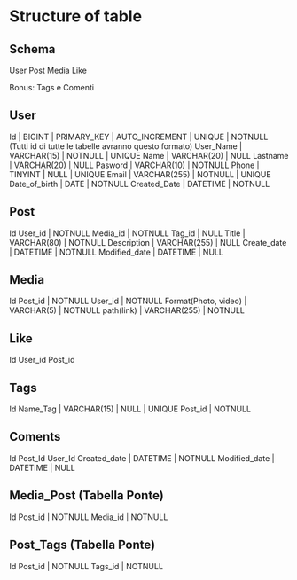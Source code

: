 # Structure of table

## Schema

User
Post
Media
Like

Bonus: Tags e Comenti

## User

Id | BIGINT | PRIMARY_KEY | AUTO_INCREMENT | UNIQUE | NOTNULL (Tutti id di tutte le tabelle avranno questo formato)
User_Name | VARCHAR(15) | NOTNULL | UNIQUE
Name | VARCHAR(20) | NULL
Lastname | VARCHAR(20) | NULL
Pasword | VARCHAR(10) | NOTNULL
Phone | TINYINT | NULL | UNIQUE
Email | VARCHAR(255) | NOTNULL | UNIQUE
Date_of_birth | DATE | NOTNULL
Created_Date | DATETIME | NOTNULL

## Post

Id
User_id | NOTNULL
Media_id | NOTNULL
Tag_id | NULL
Title | VARCHAR(80) | NOTNULL
Description | VARCHAR(255) | NULL
Create_date | DATETIME | NOTNULL
Modified_date | DATETIME | NULL

## Media

Id
Post_id | NOTNULL
User_id | NOTNULL
Format(Photo, video) | VARCHAR(5) | NOTNULL
path(link) | VARCHAR(255) | NOTNULL

## Like

Id
User_id
Post_id

## Tags

Id
Name_Tag | VARCHAR(15) | NULL | UNIQUE
Post_id | NOTNULL

## Coments

Id
Post_Id
User_Id
Created_date | DATETIME | NOTNULL
Modified_date | DATETIME | NULL

## Media_Post (Tabella Ponte)

Id
Post_id | NOTNULL
Media_id | NOTNULL

## Post_Tags (Tabella Ponte)

Id
Post_id | NOTNULL
Tags_id | NOTNULL
